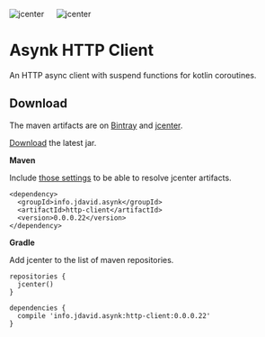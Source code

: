 ![jcenter](https://img.shields.io/badge/_jcenter_-0.0.0.22-6688ff.png?style=flat) &#x2003; ![jcenter](https://img.shields.io/badge/_Tests_-13/13-green.png?style=flat)
# Asynk HTTP Client
An HTTP async client with suspend functions for kotlin coroutines.

## Download ##

The maven artifacts are on [Bintray](https://bintray.com/programingjd/maven/info.jdavid.asynk.http-client/view)
and [jcenter](https://bintray.com/search?query=info.jdavid.asynk.http-client).

[Download](https://bintray.com/artifact/download/programingjd/maven/info/jdavid/asynk/http-client/0.0.0.22/http-client-0.0.0.22.jar) the latest jar.

__Maven__

Include [those settings](https://bintray.com/repo/downloadMavenRepoSettingsFile/downloadSettings?repoPath=%2Fbintray%2Fjcenter)
 to be able to resolve jcenter artifacts.
```
<dependency>
  <groupId>info.jdavid.asynk</groupId>
  <artifactId>http-client</artifactId>
  <version>0.0.0.22</version>
</dependency>
```
__Gradle__

Add jcenter to the list of maven repositories.
```
repositories {
  jcenter()
}
```
```
dependencies {
  compile 'info.jdavid.asynk:http-client:0.0.0.22'
}
```